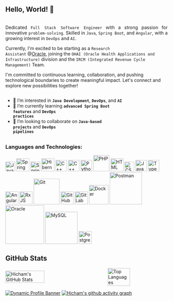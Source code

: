 ## Hello, World! 👋  
<samp><p align="justify" style="text-indent:40px;">  
Dedicated <code>Full Stack Software Engineer</code> with a strong passion for innovative <code>problem-solving</code>. Skilled in <code>Java</code>, <code>Spring Boot</code>, and <code>Angular</code>, with a growing interest in <code>DevOps</code> and <code>AI</code>.

Currently, I'm excited to be starting as a <code>Research Assistant</code> @[Oracle](https://www.oracle.com/), joining the <code>OHAI (Oracle Health Applications and Infrastructure)</code> division and the <code>IRCM (Integrated Revenue Cycle Management)</code> Team.

I'm committed to continuous learning, collaboration, and pushing technological boundaries to create meaningful impact. Let's connect and explore new possibilities together!

</p></samp>  

##  

- 👀 I’m interested in <code>**Java Development**</code>, <code>**DevOps**</code>, and <code>**AI**</code>  
- 🌱 I’m currently learning <code>**advanced Spring Boot features**</code> and <code>**DevOps practices**</code>
- 💞️ I’m looking to collaborate on <code>**Java-based projects**</code> and <code>**DevOps pipelines**</code>

##  

### **Languages and Technologies:**  
<p float="left">  
 <!-- Programming Languages -->  
 <a href="https://www.java.com/"><img alt="Java" src="https://upload.wikimedia.org/wikipedia/en/thumb/3/30/Java_programming_language_logo.svg/1200px-Java_programming_language_logo.svg.png" width="30"></a>
<a href="https://spring.io/projects/spring-boot"><img alt="Spring Boot" src="https://upload.wikimedia.org/wikipedia/commons/thumb/7/79/Spring_Boot.svg/800px-Spring_Boot.svg.png" width="40"></a>  
 <a href="https://projects.spring.io/spring-security/"><img alt="Spring Security" src="https://spring.io/img/projects/spring-security.svg" width="30"></a> 
 <a href="https://hibernate.org/"><img alt="Hibernate" src="https://hibernate.org/images/hibernate_icon_whitebkg.svg" width="40"></a>     
 <a href="https://fr.wikipedia.org/wiki/C_(langage)"><img alt="C++" src="https://upload.wikimedia.org/wikipedia/commons/1/18/C_Programming_Language.svg" width="35"></a>
 <a href="https://isocpp.org/"><img alt="C++" src="https://upload.wikimedia.org/wikipedia/commons/thumb/1/18/ISO_C%2B%2B_Logo.svg/1822px-ISO_C%2B%2B_Logo.svg.png" width="35"></a>
 <a href="https://www.python.org/"><img alt="Python" src="https://upload.wikimedia.org/wikipedia/commons/thumb/c/c3/Python-logo-notext.svg/1869px-Python-logo-notext.svg.png" width="35"></a>
 <a href="https://www.php.net/"><img alt="PHP" src="https://upload.wikimedia.org/wikipedia/commons/thumb/2/27/PHP-logo.svg/1280px-PHP-logo.svg.png" width="50"></a>
 <a href="https://html.spec.whatwg.org/"><img alt="HTML" src="https://upload.wikimedia.org/wikipedia/commons/6/61/HTML5_logo_and_wordmark.svg" width="40"></a>  
 <a href="https://www.w3.org/Style/CSS/Overview.en.html"><img alt="CSS" src="https://upload.wikimedia.org/wikipedia/commons/d/d5/CSS3_logo_and_wordmark.svg" width="30"></a>  
 <a href="https://en.wikipedia.org/wiki/JavaScript"><img alt="JavaScript" src="https://upload.wikimedia.org/wikipedia/commons/thumb/6/6a/JavaScript-logo.png/640px-JavaScript-logo.png" width="35"></a>  
 <a href="https://www.typescriptlang.org/"><img alt="TypeScript" src="https://upload.wikimedia.org/wikipedia/commons/thumb/4/4c/Typescript_logo_2020.svg/1200px-Typescript_logo_2020.svg.png" width="35"></a>  
 <a href="https://angular.io"><img alt="Angular" src="https://juststickers.in/wp-content/uploads/2017/11/angular-original.png" width="40"></a>  
 <a href="https://rxjs.dev/"><img alt="RxJS" src="https://rxjs.dev/generated/images/marketing/home/Rx_Logo-512-512.png" width="40"></a>  
 <a href="https://git-scm.com/"><img alt="Git" src="https://git-scm.com/images/logo@2x.png" width="80"></a>  
 <a href="https://github.com/"><img alt="GitHub" src="https://upload.wikimedia.org/wikipedia/commons/9/91/Octicons-mark-github.svg" width="40"></a>  
 <a href="https://docs.gitlab.com"><img alt="GitLab CI" src="https://spin.atomicobject.com/wp-content/uploads/gitlab-ci-cd-logo_2x.png" width="40"></a>  
 <a href="https://www.docker.com/"><img alt="Docker" src="https://upload.wikimedia.org/wikipedia/commons/e/ea/Docker_%28container_engine%29_logo_%28cropped%29.png" width="60"></a>  
 <a href="https://www.postman.com/"><img alt="Postman" src="https://upload.wikimedia.org/wikipedia/commons/c/c2/Postman_%28software%29.png" width="100"></a>  
 <a href="https://www.oracle.com/database/"><img alt="Oracle" src="https://upload.wikimedia.org/wikipedia/commons/5/50/Oracle_logo.svg" width="120"></a>  
 <a href="https://www.mysql.com/"><img alt="MySQL" src="https://upload.wikimedia.org/wikipedia/fr/6/62/MySQL.svg" width="100"></a>  
 <a href="https://www.postgresql.org/"><img alt="PostgreSQL" src="https://upload.wikimedia.org/wikipedia/commons/2/29/Postgresql_elephant.svg" width="40"></a>  
</p>  


## GitHub Stats  

<div style="display: flex; align-items: center; justify-content: space-between;">
  <img src="https://github-readme-stats.vercel.app/api?username=mokaddemhicham&show_icons=true&theme=tokyonight" alt="Hicham's GitHub Stats" style="width: 49%;">
  <img src="https://github-readme-stats.vercel.app/api/top-langs/?username=mokaddemhicham&layout=compact&theme=tokyonight" alt="Top Languages" style="width: 37%;">
</div>

[![Dynamic Profile Banner](https://github-profile-summary-cards.vercel.app/api/cards/profile-details?username=mokaddemhicham&theme=tokyonight)](https://github.com/vn7n24fzkq/github-profile-summary-cards)
[![Hicham's github activity graph](https://github-readme-activity-graph.vercel.app/graph?username=mokaddemhicham&theme=github-compact)](https://github.com/ashutosh00710/github-readme-activity-graph)

